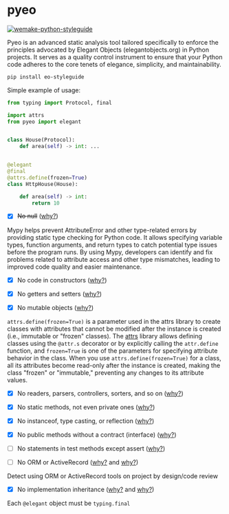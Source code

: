 # pyeo

[![wemake-python-styleguide](https://img.shields.io/badge/style-wemake-000000.svg)](https://github.com/wemake-services/wemake-python-styleguide)

Pyeo  is an advanced static analysis tool tailored specifically to enforce the principles advocated by
Elegant Objects (elegantobjects.org) in Python projects. It serves as a quality control instrument to ensure
that your Python code adheres to the core tenets of elegance, simplicity, and maintainability.

```bash
pip install eo-styleguide
```

Simple example of usage:

```python
from typing import Protocol, final

import attrs
from pyeo import elegant


class House(Protocol):
    def area(self) -> int: ...


@elegant
@final
@attrs.define(frozen=True)
class HttpHouse(House):

    def area(self) -> int:
        return 10
```

- [x] ~~No null~~ ([why?](http://www.yegor256.com/2014/05/13/why-null-is-bad.html))

Mypy helps prevent AttributeError and other type-related errors by providing static type checking for Python code. It allows specifying variable types, function arguments, and return types to catch potential type issues before the program runs. By using Mypy, developers can identify and fix problems related to attribute access and other type mismatches, leading to improved code quality and easier maintenance.

- [x] No code in constructors ([why?](http://www.yegor256.com/2015/05/07/ctors-must-be-code-free.html))

- [x] No getters and setters ([why?](http://www.yegor256.com/2014/09/16/getters-and-setters-are-evil.html))

- [x] No mutable objects ([why?](http://www.yegor256.com/2014/06/09/objects-should-be-immutable.html))

`attrs.define(frozen=True)` is a parameter used in the attrs library to create classes with attributes that cannot be modified after the instance is created (i.e., immutable or "frozen" classes).
The [attrs](https://www.attrs.org/en/stable/) library allows defining classes using the `@attr.s` decorator or by explicitly calling the `attr.define` function, and `frozen=True` is one of the parameters for specifying attribute behavior in the class. 
When you use `attrs.define(frozen=True)` for a class, all its attributes become read-only after the instance is created, making the class "frozen" or "immutable," preventing any changes to its attribute values.

- [x] No readers, parsers, controllers, sorters, and so on ([why?](https://www.yegor256.com/2015/03/09/objects-end-with-er.html))

- [x] No static methods, not even private ones ([why?](http://www.yegor256.com/2017/02/07/private-method-is-new-class.html))

- [x] No instanceof, type casting, or reflection ([why?](http://www.yegor256.com/2015/04/02/class-casting-is-anti-pattern.html))

- [x] No public methods without a contract (interface) ([why?](https://www.yegor256.com/2014/11/20/seven-virtues-of-good-object.html#2-he-works-by-contracts))

- [ ] No statements in test methods except assert ([why?](http://www.yegor256.com/2017/05/17/single-statement-unit-tests.html))

- [ ] No ORM or ActiveRecord ([why?](https://www.yegor256.com/2014/12/01/orm-offensive-anti-pattern.html) and [why?](https://www.yegor256.com/2016/07/26/active-record.html))

Detect using ORM or ActiveRecord tools on project by design/code review

- [x] No implementation inheritance ([why?](http://www.yegor256.com/2017/01/31/decorating-envelopes.html) and [why?](http://www.yegor256.com/2016/09/13/inheritance-is-procedural.html))

Each `@elegant` object must be `typing.final`
